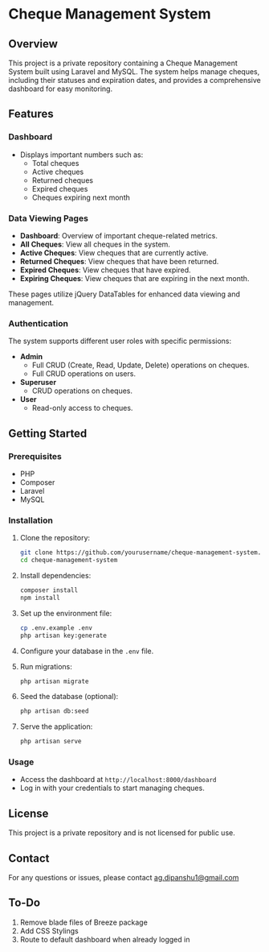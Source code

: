 # Cheque Management System

## Overview

This project is a private repository containing a Cheque Management System built using Laravel and MySQL. The system helps manage cheques, including their statuses and expiration dates, and provides a comprehensive dashboard for easy monitoring.

## Features

### Dashboard
- Displays important numbers such as:
  - Total cheques
  - Active cheques
  - Returned cheques
  - Expired cheques
  - Cheques expiring next month

### Data Viewing Pages
- **Dashboard**: Overview of important cheque-related metrics.
- **All Cheques**: View all cheques in the system.
- **Active Cheques**: View cheques that are currently active.
- **Returned Cheques**: View cheques that have been returned.
- **Expired Cheques**: View cheques that have expired.
- **Expiring Cheques**: View cheques that are expiring in the next month.

These pages utilize jQuery DataTables for enhanced data viewing and management.

### Authentication
The system supports different user roles with specific permissions:

- **Admin**
  - Full CRUD (Create, Read, Update, Delete) operations on cheques.
  - Full CRUD operations on users.
- **Superuser**
  - CRUD operations on cheques.
- **User**
  - Read-only access to cheques.

## Getting Started

### Prerequisites
- PHP
- Composer
- Laravel
- MySQL

### Installation
1. Clone the repository:
    ```sh
    git clone https://github.com/yourusername/cheque-management-system.git
    cd cheque-management-system
    ```

2. Install dependencies:
    ```sh
    composer install
    npm install
    ```

3. Set up the environment file:
    ```sh
    cp .env.example .env
    php artisan key:generate
    ```

4. Configure your database in the `.env` file.

5. Run migrations:
    ```sh
    php artisan migrate
    ```

6. Seed the database (optional):
    ```sh
    php artisan db:seed
    ```

7. Serve the application:
    ```sh
    php artisan serve
    ```

### Usage
- Access the dashboard at `http://localhost:8000/dashboard`
- Log in with your credentials to start managing cheques.

## License
This project is a private repository and is not licensed for public use.

## Contact
For any questions or issues, please contact ag.dipanshu1@gmail.com

## To-Do
1. Remove blade files of Breeze package
2. Add CSS Stylings
3. Route to default dashboard when already logged in
